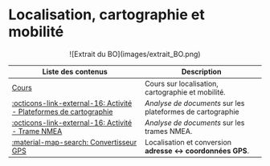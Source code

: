 # Localisation, cartographie et mobilité

<center>
![Extrait du BO](images/extrait_BO.png)
</center>

| Liste des contenus                              | Description                         |
| ----------------------------------------------- | ----------------------------------- |
| [Cours](cours.md) | Cours sur localisation, cartographie et mobilité. |
| [:octicons-link-external-16: Activité - Plateformes de cartographie](src/activite3_plateformes.pdf) | *Analyse de documents* sur les plateformes de cartographie |
| [:octicons-link-external-16: Activité - Trame NMEA](src/activite4_NMEA.pdf) | *Analyse de documents* sur les trames NMEA. |
| [:material-map-search: Convertisseur GPS](convertgps.md) | Localisation et conversion **adresse ↔ coordonnées GPS**. |